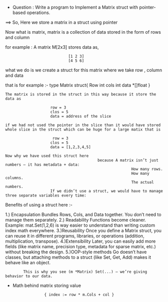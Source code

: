 * Question : Write a program to Implement a Matrix struct with pointer-based operations.

==> So, Here we store a matrix in a struct using pointer

Now what is matrix, matrix is a collection of data stored in the form of rows and column

for example : A matrix M[2x3] stores data as,

                                [1 2 3]
                                [4 5 6]

what we do is we create a struct for this matrix where we take row , column and data 

that is for example :- 
                        type Matrix struct{
                            Row  int
                            cols int
                            data *[]float 
                        }

    The matrix is stored in the struct in this way because it store the data as 

                        row = 3
                        clos = 5
                        data = address of the slice
    
    if we had not used the pointer in the slice than it would have stored whole slice in the struct which can be huge for a large matix that is 

                         row = 3
                        clos = 5
                        data = [1,2,3,4,5]
    
    Now why we have used this struct here 
                                             because A matrix isn’t just numbers — it has metadata + data:
                                                            How many rows.
                                                            How many columns.
                                                            The actual numbers.
                        If we didn’t use a struct, we would have to manage three separate variables every time:
        
Benefits of using a struct here :-

1.) Encapsulation
                Bundles Rows, Cols, and Data together.
                You don’t need to manage them separately.
2.) Readability
                Functions become cleaner.
                Example: mat.Set(1,2,6) is way easier to understand than writing custom index math everywhere.
3.)Reusability
                Once you define a Matrix struct, you can reuse it in different programs, libraries, or operations (addition, multiplication, transpose).
4.)Extensibility
                Later, you can easily add more fields (like matrix name, precision type, metadata for sparse matrix, etc.) without breaking the design.
5.)OOP-style methods
                Go doesn’t have classes, but attaching methods to a struct (like Set, Get, Add) makes it behave like an object.
 
            This is why you see (m *Matrix) Set(...) — we’re giving behavior to our data.

* Math behind matrix storing value

                    { index := row * m.Cols + col }
    
